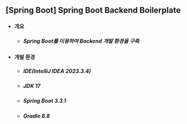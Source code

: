 ## [Spring Boot] Spring Boot Backend Boilerplate
- #### 개요
    - ##### Spring Boot를 이용하여 Backend 개발 환경을 구축

- #### 개발 환경
    - ##### IDE(IntelliJ IDEA 2023.3.4)
    - ##### JDK 17
    - ##### Spring Boot 3.3.1
    - ##### Gradle 8.8
